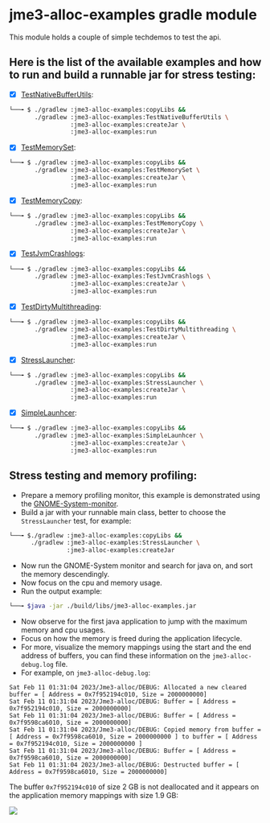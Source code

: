 # jme3-alloc-examples gradle module

This module holds a couple of simple techdemos to test the api.

## Here is the list of the available examples and how to run and build a runnable jar for stress testing: 
- [x] [TestNativeBufferUtils](https://github.com/Software-Hardware-Codesign/jme-alloc/blob/master/jme3-alloc-examples/src/main/java/com/jme3/alloc/examples/TestNativeBufferUtils.java):
```bash
└──╼ $ ./gradlew :jme3-alloc-examples:copyLibs && 
       ./gradlew :jme3-alloc-examples:TestNativeBufferUtils \
                 :jme3-alloc-examples:createJar \
                 :jme3-alloc-examples:run
```
- [x] [TestMemorySet](https://github.com/Software-Hardware-Codesign/jme-alloc/blob/master/jme3-alloc-examples/src/main/java/com/jme3/alloc/examples/TestMemorySet.java):
```bash
└──╼ $ ./gradlew :jme3-alloc-examples:copyLibs && 
       ./gradlew :jme3-alloc-examples:TestMemorySet \
                 :jme3-alloc-examples:createJar \
                 :jme3-alloc-examples:run
```
- [x] [TestMemoryCopy](https://github.com/Software-Hardware-Codesign/jme-alloc/blob/master/jme3-alloc-examples/src/main/java/com/jme3/alloc/examples/TestMemoryCopy.java): 
```bash
└──╼ $ ./gradlew :jme3-alloc-examples:copyLibs && 
       ./gradlew :jme3-alloc-examples:TestMemoryCopy \
                 :jme3-alloc-examples:createJar \ 
                 :jme3-alloc-examples:run
```
- [x] [TestJvmCrashlogs](https://github.com/Software-Hardware-Codesign/jme-alloc/blob/master/jme3-alloc-examples/src/main/java/com/jme3/alloc/examples/TestJvmCrashlogs.java):
```bash
└──╼ $ ./gradlew :jme3-alloc-examples:copyLibs && 
       ./gradlew :jme3-alloc-examples:TestJvmCrashlogs \
                 :jme3-alloc-examples:createJar \ 
                 :jme3-alloc-examples:run
```
- [x] [TestDirtyMultithreading](https://github.com/Software-Hardware-Codesign/jme-alloc/blob/master/jme3-alloc-examples/src/main/java/com/jme3/alloc/examples/TestDirtyMultithreading.java):
```bash
└──╼ $ ./gradlew :jme3-alloc-examples:copyLibs && 
       ./gradlew :jme3-alloc-examples:TestDirtyMultithreading \
                 :jme3-alloc-examples:createJar \ 
                 :jme3-alloc-examples:run
```
- [x] [StressLauncher](https://github.com/Software-Hardware-Codesign/jme-alloc/blob/master/jme3-alloc-examples/src/main/java/com/jme3/alloc/examples/StressLauncher.java):
```bash
└──╼ $ ./gradlew :jme3-alloc-examples:copyLibs && 
       ./gradlew :jme3-alloc-examples:StressLauncher \
                 :jme3-alloc-examples:createJar \ 
                 :jme3-alloc-examples:run
```
- [x] [SimpleLaunhcer](https://github.com/Software-Hardware-Codesign/jme-alloc/blob/master/jme3-alloc-examples/src/main/java/com/jme3/alloc/examples/SimpleLauncher.java):
```bash
└──╼ $ ./gradlew :jme3-alloc-examples:copyLibs && 
       ./gradlew :jme3-alloc-examples:SimpleLaunhcer \
                 :jme3-alloc-examples:createJar \ 
                 :jme3-alloc-examples:run
```

## Stress testing and memory profiling: 

- Prepare a memory profiling monitor, this example is demonstrated using the [GNOME-System-monitor](https://gitlab.gnome.org/GNOME/gnome-system-monitor).
- Build a jar with your runnable main class, better to choose the `StressLauncher` test, for example: 
```bash
└──╼ $./gradlew :jme3-alloc-examples:copyLibs &&  
      ./gradlew :jme3-alloc-examples:StressLauncher \
                :jme3-alloc-examples:createJar
```
- Now run the GNOME-System monitor and search for java on, and sort the memory descendingly.
- Now focus on the cpu and memory usage.
- Run the output example:
```bash
└──╼ $java -jar ./build/libs/jme3-alloc-examples.jar 
```
- Now observe for the first java application to jump with the maximum memory and cpu usages.
- Focus on how the memory is freed during the application lifecycle.
- For more, visualize the memory mappings using the start and the end address of buffers, you can find these information on the `jme3-alloc-debug.log` file.
- For example, on `jme3-alloc-debug.log`: 
```log
Sat Feb 11 01:31:04 2023/Jme3-alloc/DEBUG: Allocated a new cleared buffer = [ Address = 0x7f952194c010, Size = 2000000000] 
Sat Feb 11 01:31:04 2023/Jme3-alloc/DEBUG: Buffer = [ Address = 0x7f952194c010, Size = 2000000000] 
Sat Feb 11 01:31:04 2023/Jme3-alloc/DEBUG: Buffer = [ Address = 0x7f9598ca6010, Size = 2000000000] 
Sat Feb 11 01:31:04 2023/Jme3-alloc/DEBUG: Copied memory from buffer = [ Address = 0x7f9598ca6010, Size = 2000000000 ] to buffer = [ Address = 0x7f952194c010, Size = 2000000000 ] 
Sat Feb 11 01:31:04 2023/Jme3-alloc/DEBUG: Buffer = [ Address = 0x7f9598ca6010, Size = 2000000000] 
Sat Feb 11 01:31:04 2023/Jme3-alloc/DEBUG: Destructed buffer = [ Address = 0x7f9598ca6010, Size = 2000000000] 
```
The buffer `0x7f952194c010` of size 2 GB is not deallocated and it appears on the application memory mappings with size 1.9 GB:

![](https://github.com/Software-Hardware-Codesign/jme-alloc/blob/master/jme3-alloc-examples/attachments/nondestructed-buffer.png)

